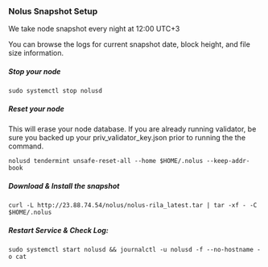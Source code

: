### Nolus Snapshot Setup
We take node snapshot every night at 12:00 UTC+3

You can browse the logs for current snapshot date, block height, and file size information.


##### Stop your node
`sudo systemctl stop nolusd`
##### Reset your node
This will erase your node database. If you are already running validator, be sure you backed up your priv_validator_key.json prior to running the the command.

`nolusd tendermint unsafe-reset-all --home $HOME/.nolus --keep-addr-book`

##### Download & Install the snapshot
`curl -L http://23.88.74.54/nolus/nolus-rila_latest.tar | tar -xf - -C $HOME/.nolus `
##### Restart Service & Check Log:
`sudo systemctl start nolusd && journalctl -u nolusd -f --no-hostname -o cat`
